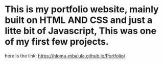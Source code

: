 # This is my portfolio website, mainly built on HTML AND CSS and just a litte bit of Javascript, This was one of my first few projects.
here is the link: https://hloma-mbalula.github.io/Portfolio/
